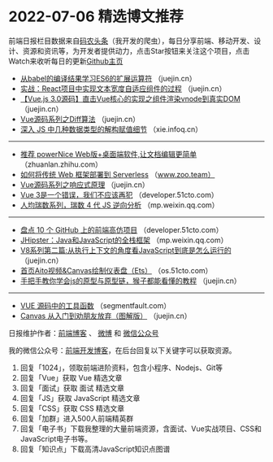 # 2022-07-06 精选博文推荐

前端日报栏目数据来自[码农头条](https://toutiao.qdkfweb.cn/)（我开发的爬虫），每日分享前端、移动开发、设计、资源和资讯等，为开发者提供动力，点击Star按钮来关注这个项目，点击Watch来收听每日的更新[Github主页](https://github.com/kujian/frontendDaily)
* [从babel的编译结果学习ES6的扩展运算符](https://juejin.cn/post/7116746256591880222) （juejin.cn）
* [实战：React项目中实现文本宽度自适应组件的过程](https://juejin.cn/post/7116727166229807141) （juejin.cn）
* [【Vue.js 3.0源码】直击Vue核心的实现之组件渲染vnode到真实DOM](https://juejin.cn/post/7116723230563385357) （juejin.cn）
* [Vue源码系列之Diff算法](https://juejin.cn/post/7116769782673702925) （juejin.cn）
* [深入 JS 中几种数据类型的解构赋值细节](https://xie.infoq.cn/article/de65c11706b728c269b99901d) （xie.infoq.cn）

***
* [推荐 powerNice Web版+桌面端软件,让文档编辑更简单](https://zhuanlan.zhihu.com/p/538045581) （zhuanlan.zhihu.com）
* [如何将传统 Web 框架部署到 Serverless](https://www.zoo.team/article/serverless-web) （www.zoo.team）
* [Vue源码系列之响应式原理](https://juejin.cn/post/7116768217980207111) （juejin.cn）
* [Vue 3是一个错误，我们不应该再犯](https://developer.51cto.com/article/713191.html) （developer.51cto.com）
* [人均瑞数系列，瑞数 4 代 JS 逆向分析](https://mp.weixin.qq.com/s?__biz=Mzg3MjU3NzU1OA==&mid=2247511488&idx=1&sn=0e836d888a622540b248e4b87d0cce66) （mp.weixin.qq.com）

***
* [盘点 10 个 GitHub 上的前端高仿项目](https://developer.51cto.com/article/713190.html) （developer.51cto.com）
* [JHipster：Java和JavaScript的全栈框架](https://mp.weixin.qq.com/s?__biz=MjM5ODI5Njc2MA==&mid=2655871780&idx=1&sn=62398bacff678910adfc9157f557ee73) （mp.weixin.qq.com）
* [V8系列第二篇:从执行上下文的角度看JavaScript到底是怎么运行的](https://juejin.cn/post/7116687916759253000) （juejin.cn）
* [首页Aito视频&amp;Canvas绘制仪表盘（Ets）](https://os.51cto.com/article/713269.html) （os.51cto.com）
* [手把手教你学会js的原型与原型链，猴子都能看懂的教程](https://juejin.cn/post/7116676272658317348) （juejin.cn）

***
* [VUE 源码中的工具函数](https://segmentfault.com/a/1190000042073070) （segmentfault.com）
* [Canvas 从入门到劝朋友放弃（图解版）](https://juejin.cn/post/7116784455561248775) （juejin.cn）

日报维护作者：[前端博客](https://qdkfweb.cn/) 、 [微博](http://weibo.com/kujian) 和 [微信公众号](https://open.weixin.qq.com/qr/code?username=caibaojian_com)

我的微信公众号：[前端开发博客](https://open.weixin.qq.com/qr/code?username=caibaojian_com)，在后台回复以下关键字可以获取资源。

1. 回复「1024」，领取前端进阶资料，包含小程序、Nodejs、Git等
2. 回复「Vue」获取 Vue 精选文章
3. 回复「面试」获取 面试 精选文章
4. 回复「JS」获取 JavaScript 精选文章
5. 回复「CSS」获取 CSS 精选文章
6. 回复「加群」进入500人前端精英群
7. 回复「电子书」下载我整理的大量前端资源，含面试、Vue实战项目、CSS和JavaScript电子书等。
8. 回复「知识点」下载高清JavaScript知识点图谱